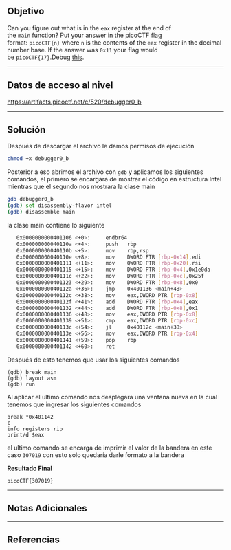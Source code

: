 ## Objetivo 

Can you figure out what is in the `eax` register at the end of the `main` function? Put your answer in the picoCTF flag format: `picoCTF{n}` where `n` is the contents of the `eax` register in the decimal number base. If the answer was `0x11` your flag would be `picoCTF{17}`.Debug [this](https://artifacts.picoctf.net/c/520/debugger0_b).

---
## Datos de acceso al nivel 

https://artifacts.picoctf.net/c/520/debugger0_b

---
## Solución 
Después de descargar el archivo le damos permisos de ejecución   
``` bash
chmod +x debugger0_b
```

Posterior a eso abrimos el archivo con `gdb` y aplicamos los siguientes comandos, el primero se encargara de mostrar el código en estructura Intel mientras que el segundo nos  mostrara la clase main   
```bash
gdb debugger0_b   
(gdb) set disassembly-flavor intel
(gdb) disassemble main

```

la clase main contiene lo siguiente
``` bash
   0x0000000000401106 <+0>:     endbr64
   0x000000000040110a <+4>:     push   rbp
   0x000000000040110b <+5>:     mov    rbp,rsp
   0x000000000040110e <+8>:     mov    DWORD PTR [rbp-0x14],edi
   0x0000000000401111 <+11>:    mov    QWORD PTR [rbp-0x20],rsi
   0x0000000000401115 <+15>:    mov    DWORD PTR [rbp-0x4],0x1e0da
   0x000000000040111c <+22>:    mov    DWORD PTR [rbp-0xc],0x25f
   0x0000000000401123 <+29>:    mov    DWORD PTR [rbp-0x8],0x0
   0x000000000040112a <+36>:    jmp    0x401136 <main+48>
   0x000000000040112c <+38>:    mov    eax,DWORD PTR [rbp-0x8]
   0x000000000040112f <+41>:    add    DWORD PTR [rbp-0x4],eax
   0x0000000000401132 <+44>:    add    DWORD PTR [rbp-0x8],0x1
   0x0000000000401136 <+48>:    mov    eax,DWORD PTR [rbp-0x8]
   0x0000000000401139 <+51>:    cmp    eax,DWORD PTR [rbp-0xc]
   0x000000000040113c <+54>:    jl     0x40112c <main+38>
   0x000000000040113e <+56>:    mov    eax,DWORD PTR [rbp-0x4]
   0x0000000000401141 <+59>:    pop    rbp
   0x0000000000401142 <+60>:    ret
```

Después de esto tenemos que usar los siguientes comandos  
```
(gdb) break main
(gdb) layout asm
(gdb) run
```

Al aplicar el ultimo comando nos desplegara una ventana nueva en la cual tenemos que ingresar los siguientes comandos 

```
break *0x401142
c
info registers rip
print/d $eax
```

el ultimo comando se encarga de imprimir el valor de la bandera en este caso `307019` con esto solo quedaría darle formato a la bandera

**Resultado Final**
```
picoCTF{307019}
```

---
## Notas Adicionales 

---
## Referencias 